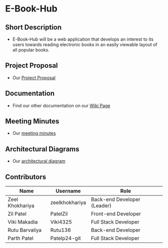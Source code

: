# E-Book-Hub

## Short Description
* E-Book-Hub will be a web application that develops an interest to its users towards reading electronic books in an easily viewable layout of all popular books. 

## Project Proposal
* Our [Project Proposal](https://github.com/Patelzil/E-Book-Hub/blob/main/Documentation/ProjectProposal.md)

## Documentation
* Find our other documentation on our [Wiki Page](https://github.com/Patelzil/E-Book-Hub/wiki)

## Meeting Minutes
* Our [meeting minutes](https://github.com/Patelzil/E-Book-Hub/blob/developer/Documentation/Meeting_Minutes.md)

## Architectural Diagrams
* Our [architectural diagram](https://github.com/Patelzil/E-Book-Hub/blob/developer/Documentation/ArchitecturalBlockDiagram.md)

## Contributors
| Name | Username | Role |
|---|---|---|
| Zeel Khokhariya| zeelkhokhariya | Back-end Developer (Leader) |
| Zil Patel | PatelZil | Front-end Developer |
| Viki Makadia | Viki4325 | Full Stack Developer |
| Rutu Barvaliya | Rutu136 | Back-end Developer |
| Parth Patel | Patelp24-git | Full Stack Developer|
